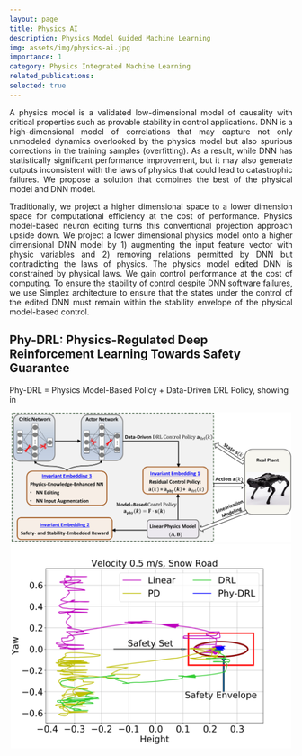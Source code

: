 ```yaml
---
layout: page
title: Physics AI
description: Physics Model Guided Machine Learning
img: assets/img/physics-ai.jpg
importance: 1
category: Physics Integrated Machine Learning
related_publications:
selected: true
---
```


<div style="text-align: justify;">

<p>
A physics model is a validated low-dimensional model of causality with critical properties such as provable stability in control applications. DNN is a high-dimensional model of correlations that may capture not only unmodeled dynamics overlooked by the physics model but also spurious corrections in the training samples (overfitting). As a result, while DNN has statistically significant performance improvement, but it may also generate outputs inconsistent with the laws of physics that could lead to catastrophic failures. We propose a solution that combines the best of the physical model and DNN model.
</p>

<p>
Traditionally,  we project a higher dimensional space to a lower dimension space for computational efficiency at the cost of performance. Physics model-based neuron editing turns this conventional projection approach upside down. We project a lower dimensional physics model onto a higher dimensional DNN model by 1) augmenting the input feature vector with physic variables and 2) removing relations permitted by DNN but contradicting the laws of physics. The physics model edited DNN  is constrained by physical laws. We gain control performance at the cost of computing.  To ensure the stability of control despite DNN software failures, we use Simplex architecture to ensure that the states under the control of the edited DNN must remain within the stability envelope of the physical model-based control.
</p>

</div>

## Phy-DRL: Physics-Regulated Deep Reinforcement Learning Towards Safety Guarantee

Phy-DRL = Physics Model-Based Policy + Data-Driven DRL Policy, showing in  

<div style="text-align: center;">
  <img src="/assets/img/physics-ai/phydrl.png" alt="Centered Image" style="width: 500px; height: auto;" {11}>
</div>



<div style="text-align: center;">
  <img src="/assets/img/physics-ai/ph2.png" alt="Centered Image" style="width: 500px; height: auto;">
</div>


